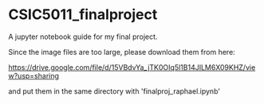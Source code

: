 # CSIC5011_finalproject

A jupyter notebook guide for my final project.

Since the image files are too large, please download them from here:

https://drive.google.com/file/d/15VBdvYa_jTK0OIq5l1B14JILM6X09KHZ/view?usp=sharing

and put them in the same directory with 'finalproj_raphael.ipynb'
